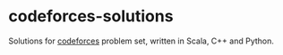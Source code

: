 # codeforces-solutions
Solutions for [codeforces](http://codeforces.com) problem set, written in Scala, C++ and Python.
